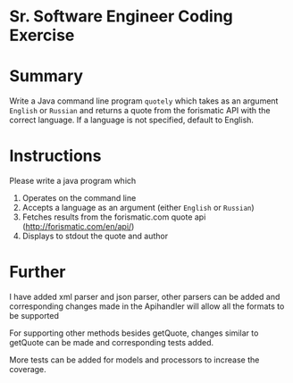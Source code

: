 # Sr. Software Engineer Coding Exercise

# Summary
Write a Java command line program `quotely` which takes as an argument `English` or `Russian` and returns a quote from the forismatic API with the correct language.
If a language is not specified, default to English.

# Instructions

Please write a java program which 
1. Operates on the command line
1. Accepts a language as an argument (either `English` or `Russian`)
1. Fetches results from the forismatic.com quote api (http://forismatic.com/en/api/)
1. Displays to stdout the quote and author

# Further
I have added xml parser and json parser, other parsers can be added and corresponding changes made in the Apihandler will allow all the formats to be supported

For supporting other methods besides getQuote, changes similar to getQuote can be made and corresponding tests added.

More tests can be added for models and processors to increase the coverage.
